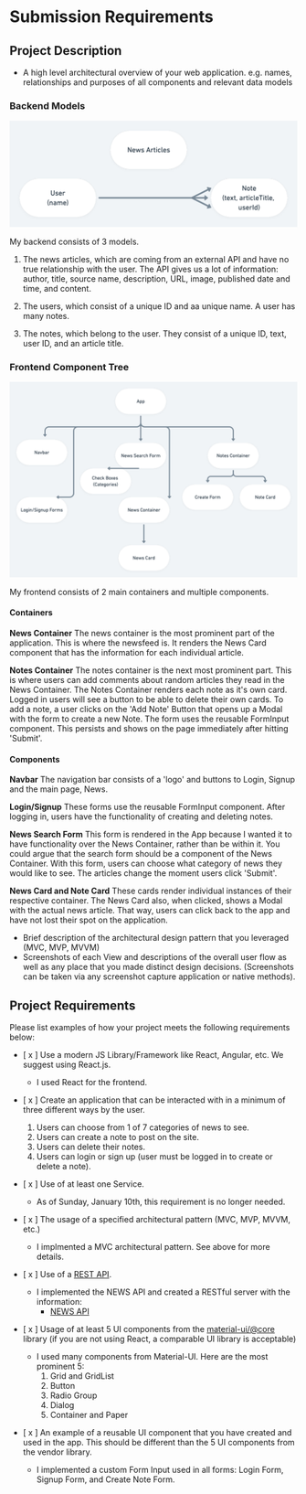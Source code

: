 # Submission Requirements
## Project Description
- A high level architectural overview of your web application. e.g. names, relationships and purposes of all components and relevant data models

### Backend Models
![Newsroom-backend-models](/images/Newsroom-backend-models.png)

My backend consists of 3 models. 
1. The news articles, which are coming from an external API and have no true relationship with the user. The API gives us a lot of information: author, title, source name, description, URL, image, published date and time, and content.

2. The users, which consist of a unique ID and aa unique name. A user has many notes.

3. The notes, which belong to the user. They consist of a unique ID, text, user ID, and an article title.

### Frontend Component Tree
![Newsroom-component-tree](/images/Newsroom-component-tree.png)

My frontend consists of 2 main containers and multiple components. 
#### Containers
**News Container**
The news container is the most prominent part of the application. This is where the newsfeed is. It renders the News Card component that has the information for each individual article.

**Notes Container**
The notes container is the next most prominent part. This is where users can add comments about random articles they read in the News Container. The Notes Container renders each note as it's own card. Logged in users will see a button to be able to delete their own cards. To add a note, a user clicks on the 'Add Note' Button that opens up a Modal with the form to create a new Note. The form uses the reusable FormInput component. This persists and shows on the page immediately after hitting 'Submit'. 

#### Components
**Navbar**
The navigation bar consists of a 'logo' and buttons to Login, Signup and the main page, News.

**Login/Signup** 
These forms use the reusable FormInput component. After logging in, users have the functionality of creating and deleting notes.

**News Search Form**
This form is rendered in the App because I wanted it to have functionality over the News Container, rather than be within it. You could argue that the search form should be a component of the News Container. With this form, users can choose what category of news they would like to see. The articles change the moment users click 'Submit'.

**News Card and Note Card**
These cards render individual instances of their respective container. The News Card also, when clicked, shows a Modal with the actual news article. That way, users can click back to the app and have not lost their spot on the application.

- Brief description of the architectural design pattern that you leveraged (MVC, MVP, MVVM)
- Screenshots of each View and descriptions of the overall user flow as well as any place that you made distinct design decisions.  (Screenshots can be taken via any screenshot capture application or native methods).


## Project Requirements
Please list examples of how your project meets the following requirements below:
- [ x ] Use a modern JS Library/Framework like React, Angular, etc. We suggest using React.js.
    - I used React for the frontend.

- [ x ] Create an application that can be interacted with in a minimum of three different ways by the user.
    1. Users can choose from 1 of 7 categories of news to see.
    2. Users can create a note to post on the site.
    3. Users can delete their notes.
    4. Users can login or sign up (user must be logged in to create or delete a note).

- [ x ] Use of at least one Service.
    - As of Sunday, January 10th, this requirement is no longer needed.

- [ x ] The usage of a specified architectural pattern (MVC, MVP, MVVM,  etc.)
    - I implmented a MVC architectural pattern. See above for more details.

- [ x ] Use of a [REST API](https://medium.com/@arteko/the-best-way-to-use-rest-apis-in-swift-95e10696c980).
    - I implemented the NEWS API and created a RESTful server with the information:
        - [NEWS API](https://newsapi.org/)

- [ x ] Usage of at least 5 UI components from the [material-ui/@core](https://material-ui.com/) library (if you are not using React, a comparable UI library is acceptable)
    - I used many components from Material-UI. Here are the most prominent 5:
        1. Grid and GridList
        2. Button
        3. Radio Group
        4. Dialog
        5. Container and Paper

- [ x ] An example of a reusable UI component that you have created and used in the app. This should be different than the 5 UI components from the vendor library.
    - I implemented a custom Form Input used in all forms: Login Form, Signup Form, and Create Note Form.
